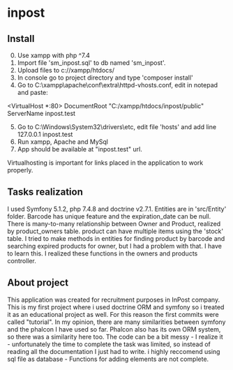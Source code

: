 # inpost

## Install
0. Use xampp with php ^7.4
1. Import file 'sm_inpost.sql' to db named 'sm_inpost'.
2. Upload files to c://xampp/htdocs/
3. In console go to project directory and type 'composer install'
4. Go to C:\xampp\apache\conf\extra\httpd-vhosts.conf, edit in notepad and paste:

  <VirtualHost *:80>
    DocumentRoot "C:/xampp/htdocs/inpost/public"
    ServerName inpost.test
  </VirtualHost>
  
5. Go to C:\Windows\System32\drivers\etc, edit file 'hosts' and add line 
  127.0.0.1       inpost.test
6. Run xampp, Apache and MySql
7. App should be available at "inpost.test" url.

Virtualhosting is important for links placed in the application to work properly.

## Tasks realization
I used Symfony 5.1.2, php 7.4.8 and doctrine v2.7.1.
Entities are in 'src/Entity' folder. Barcode has unique feature and the expiration_date can be null.
There is many-to-many relationship between Owner and Product, realized by product_owners table. 
product can have multiple items using the 'stock' table.
I tried to make methods in entities for finding product by barcode and searching expired products for owner, but I had a problem with that. I have to learn this. I realized these functions in the owners and products controller.

## About project
This application was created for recruitment purposes in InPost company. 
This is my first project where i used doctrine ORM and symfony so i treated it as an educational project as well. For this reason the first commits were called "tutorial".
In my opinion, there are many similarities between symfony and the phalcon I have used so far. Phalcon also has its own ORM system, so there was a similarity here too.
The code can be a bit messy - I realize it - unfortunately the time to complete the task was limited, so instead of reading all the documentation I just had to write.
i highly reccomend using sql file as database - Functions for adding elements are not complete.
